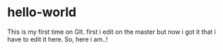 # hello-world
This is my first time on GIt.
first i edit on the master but now i got it that i have to edit it here. So, here i am..!

